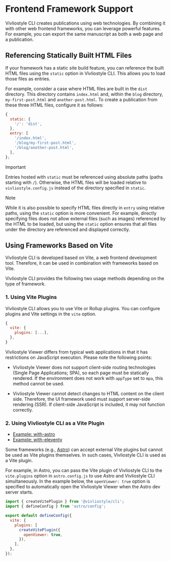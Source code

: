 # Frontend Framework Support

Vivliostyle CLI creates publications using web technologies. By combining it with other web frontend frameworks, you can leverage powerful features. For example, you can export the same manuscript as both a web page and a publication.

## Referencing Statically Built HTML Files

If your framework has a static site build feature, you can reference the built HTML files using the `static` option in Vivliostyle CLI. This allows you to load those files as entries.

For example, consider a case where HTML files are built in the `dist` directory. This directory contains `index.html` and, within the `blog` directory, `my-first-post.html` and `another-post.html`. To create a publication from these three HTML files, configure it as follows:

```js
{
  static: {
    '/': 'dist',
  },
  entry: [
    '/index.html',
    '/blog/my-first-post.html',
    '/blog/another-post.html',
  ],
};
```


> [!IMPORTANT]
> Entries hosted with `static` must be referenced using absolute paths (paths starting with `/`). Otherwise, the HTML files will be loaded relative to `vivliostyle.config.js` instead of the directory specified in `static`.

> [!NOTE]
> While it is also possible to specify HTML files directly in `entry` using relative paths, using the `static` option is more convenient. For example, directly specifying files does not allow external files (such as images) referenced by the HTML to be loaded, but using the `static` option ensures that all files under the directory are referenced and displayed correctly.

## Using Frameworks Based on Vite

Vivliostyle CLI is developed based on Vite, a web frontend development tool. Therefore, it can be used in combination with frameworks based on Vite.

Vivliostyle CLI provides the following two usage methods depending on the type of framework.

### 1. Using Vite Plugins

Vivliostyle CLI allows you to use Vite or Rollup plugins. You can configure plugins and Vite settings in the `vite` option.

```js
{
  vite: {
    plugins: [...],
  },
}
```

Vivliostyle Viewer differs from typical web applications in that it has restrictions on JavaScript execution. Please note the following points:

- Vivliostyle Viewer does not support client-side routing technologies (Single Page Applications; SPA), so each page must be statically rendered. If the environment does not work with `appType` set to `mpa`, this method cannot be used.

- Vivliostyle Viewer cannot detect changes to HTML content on the client side. Therefore, the UI framework used must support server-side rendering (SSR). If client-side JavaScript is included, it may not function correctly.

### 2. Using Vivliostyle CLI as a Vite Plugin

- [Example: with-astro](https://github.com/vivliostyle/vivliostyle-cli/tree/main/examples/with-astro)
- [Example: with-eleventy](https://github.com/vivliostyle/vivliostyle-cli/tree/main/examples/with-eleventy)

Some frameworks (e.g., [Astro](https://astro.build/)) can accept external Vite plugins but cannot be used as Vite plugins themselves. In such cases, Vivliostyle CLI is used as a Vite plugin.

For example, in Astro, you can pass the Vite plugin of Vivliostyle CLI to the `vite.plugins` option in `astro.config.js` to use Astro and Vivliostyle CLI simultaneously. In the example below, the `openViewer: true` option is specified to automatically open the Vivliostyle Viewer when the Astro dev server starts.

```js
import { createVitePlugin } from '@vivliostyle/cli';
import { defineConfig } from 'astro/config';

export default defineConfig({
  vite: {
    plugins: [
      createVitePlugin({
        openViewer: true,
      }),
    ],
  },
});
```
